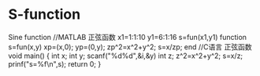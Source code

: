 # S-function
Sine function
//MATLAB 正弦函数
x1=1:1:10
y1=6:1:16
s=fun(x1,y1)
function s=fun(x,y)
 xp=(x,0);
 yp=(0,y);
 zp^2=x^2+y^2;
 s=x/zp;
end 
//C语言  正弦函数
void main()
{
  int x;
  int y;
  scanf("%d%d",&i,&y)
  int z;
  z^2=x^2+y^2;
  s=x/z;
  prinf("s=%f\n",s);
  return 0;
}
